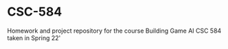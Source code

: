 # CSC-584
Homework and project repository for the course Building Game AI CSC 584 taken in Spring 22'
